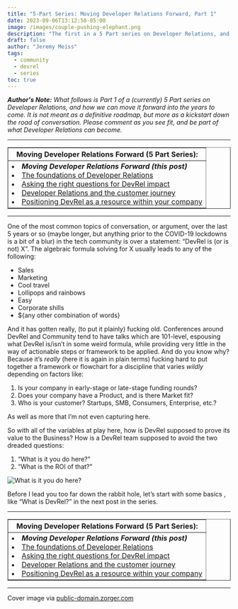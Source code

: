 ```yaml
---
title: "5-Part Series: Moving Developer Relations Forward, Part 1"
date: 2023-09-06T13:12:50-05:00
image: /images/couple-pushing-elephant.png
description: "The first in a 5 Part series on Developer Relations, and how we can move it forward into the years to come. It is not meant as a definitive roadmap, but more as a kickstart down the road of conversation."
draft: false
author: "Jeremy Meiss"
tags:
  - community
  - devrel
  - series
toc: true
---
```


_**Author's Note:** What follows is Part 1 of a (currently) 5 Part series on Developer Relations, and how we can move it forward into the years to come. It is not meant as a definitive roadmap, but more as a kickstart down the road of conversation. Please comment as you see fit, and be part of what Developer Relations can become._ 

---

<table width="50%" border="1">
    <tr>
        <th>Moving Developer Relations Forward (5 Part Series):</th>
    </tr>
    <tr>
        <td>
            <li><strong><em>Moving Developer Relations Forward (this post)</em></strong></li>
            <li><a href="the-foundations-of-devrel">The foundations of Developer Relations</a></li>
            <li><a href="asking-the-right-questions-for-devrel-impact">Asking the right questions for DevRel impact</a></li>
            <li><a href="devrel-and-the-customer-journey">Developer Relations and the customer journey</a></li>
            <li><a href="positioning-devrel-as-a-resource">Positioning DevRel as a resource within your company</a></li>
        </td>
    </tr>
</table>

---

One of the most common topics of conversation, or argument, over the last 5 years or so (maybe longer, but anything prior to the COVID-19 lockdowns is a bit of a blur) in the tech community is over a statement: “DevRel is (or is not) X”. The algebraic formula solving for X usually leads to any of the following:

* Sales
* Marketing
* Cool travel
* Lollipops and rainbows
* Easy
* Corporate shills
* ${any other combination of words}

And it has gotten really, (to put it plainly) fucking old. Conferences around DevRel and Community tend to have talks which are 101-level, espousing what DevRel is/isn’t in some weird formula, while providing very little in the way of actionable steps or framework to be applied. And do you know why? Because it’s _really_ (here it is again in plain terms) fucking hard to put together a framework or flowchart for a discipline that varies _wildly_ depending on factors like:

1. Is your company in early-stage or late-stage funding rounds?
2. Does your company have a Product, and is there Market fit?
3. Who is your customer? Startups, SMB, Consumers, Enterprise, etc.?

As well as more that I’m not even capturing here.

So with all of the variables at play here, how is DevRel supposed to prove its value to the Business? How is a DevRel team supposed to avoid the two dreaded questions:

1. “What is it you do here?”
2. “What is the ROI of that?”

![What is it you do here?](https://media.tenor.com/30vKQY6QirgAAAAC/bobs-interview.gif)

Before I lead you too far down the rabbit hole, let’s start with some basics , like “What is DevRel?” in the next post in the series.

---

<table width="50%" border="1">
    <tr>
        <th>Moving Developer Relations Forward (5 Part Series):</th>
    </tr>
    <tr>
        <td>
            <li><strong><em>Moving Developer Relations Forward (this post)</em></strong></li>
            <li><a href="the-foundations-of-devrel">The foundations of Developer Relations</a></li>
            <li><a href="asking-the-right-questions-for-devrel-impact">Asking the right questions for DevRel impact</a></li>
            <li><a href="devrel-and-the-customer-journey">Developer Relations and the customer journey</a></li>
            <li><a href="positioning-devrel-as-a-resource">Positioning DevRel as a resource within your company</a></li>
        </td>
    </tr>
</table>

---

Cover image via <a href="http://public-domain.zorger.com" title="public domain images">public-domain.zorger.com</a>
